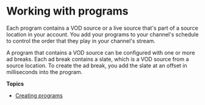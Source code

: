# Working with programs<a name="channel-assembly-programs"></a>

Each program contains a VOD source or a live source that's part of a source location in your account\. You add your programs to your channel's schedule to control the order that they play in your channel's stream\.

A program that contains a VOD source can be configured with one or more ad breaks\. Each ad break contains a slate, which is a VOD source from a source location\. To create the ad break, you add the slate at an offset in milliseconds into the program\.

**Topics**
+ [Creating programs](channel-assembly-adding-programs.md)